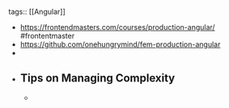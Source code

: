 tags:: [[Angular]]

- https://frontendmasters.com/courses/production-angular/ #frontentmaster
- https://github.com/onehungrymind/fem-production-angular
-
- ## Tips on Managing Complexity
	-